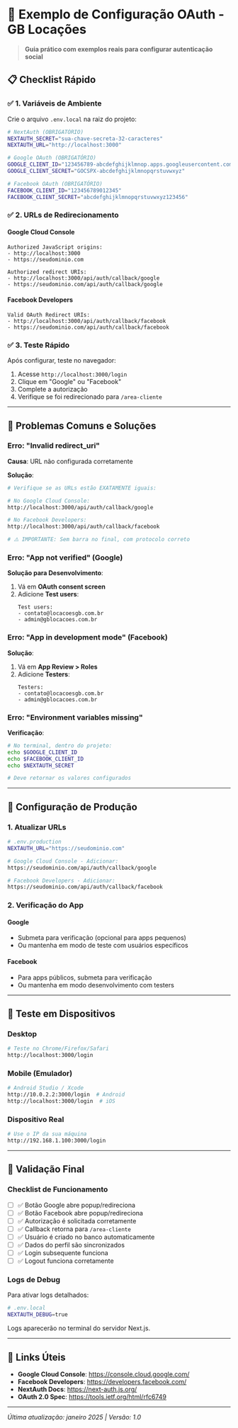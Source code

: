 # 🔧 Exemplo de Configuração OAuth - GB Locações

> **Guia prático com exemplos reais para configurar autenticação social**

## 📋 Checklist Rápido

### ✅ **1. Variáveis de Ambiente**

Crie o arquivo `.env.local` na raiz do projeto:

```bash
# NextAuth (OBRIGATÓRIO)
NEXTAUTH_SECRET="sua-chave-secreta-32-caracteres"
NEXTAUTH_URL="http://localhost:3000"

# Google OAuth (OBRIGATÓRIO)
GOOGLE_CLIENT_ID="123456789-abcdefghijklmnop.apps.googleusercontent.com"
GOOGLE_CLIENT_SECRET="GOCSPX-abcdefghijklmnopqrstuvwxyz"

# Facebook OAuth (OBRIGATÓRIO)
FACEBOOK_CLIENT_ID="123456789012345"
FACEBOOK_CLIENT_SECRET="abcdefghijklmnopqrstuvwxyz123456"
```

### ✅ **2. URLs de Redirecionamento**

#### **Google Cloud Console**

```
Authorized JavaScript origins:
- http://localhost:3000
- https://seudominio.com

Authorized redirect URIs:
- http://localhost:3000/api/auth/callback/google
- https://seudominio.com/api/auth/callback/google
```

#### **Facebook Developers**

```
Valid OAuth Redirect URIs:
- http://localhost:3000/api/auth/callback/facebook
- https://seudominio.com/api/auth/callback/facebook
```

### ✅ **3. Teste Rápido**

Após configurar, teste no navegador:

1. Acesse `http://localhost:3000/login`
2. Clique em "Google" ou "Facebook"
3. Complete a autorização
4. Verifique se foi redirecionado para `/area-cliente`

---

## 🚨 **Problemas Comuns e Soluções**

### **Erro: "Invalid redirect_uri"**

**Causa**: URL não configurada corretamente

**Solução**:

```bash
# Verifique se as URLs estão EXATAMENTE iguais:

# No Google Cloud Console:
http://localhost:3000/api/auth/callback/google

# No Facebook Developers:
http://localhost:3000/api/auth/callback/facebook

# ⚠️ IMPORTANTE: Sem barra no final, com protocolo correto
```

### **Erro: "App not verified" (Google)**

**Solução para Desenvolvimento**:

1. Vá em **OAuth consent screen**
2. Adicione **Test users**:
   ```
   Test users:
   - contato@locacoesgb.com.br
   - admin@gblocacoes.com.br
   ```

### **Erro: "App in development mode" (Facebook)**

**Solução**:

1. Vá em **App Review > Roles**
2. Adicione **Testers**:
   ```
   Testers:
   - contato@locacoesgb.com.br
   - admin@gblocacoes.com.br
   ```

### **Erro: "Environment variables missing"**

**Verificação**:

```bash
# No terminal, dentro do projeto:
echo $GOOGLE_CLIENT_ID
echo $FACEBOOK_CLIENT_ID
echo $NEXTAUTH_SECRET

# Deve retornar os valores configurados
```

---

## 🔧 **Configuração de Produção**

### **1. Atualizar URLs**

```bash
# .env.production
NEXTAUTH_URL="https://seudominio.com"

# Google Cloud Console - Adicionar:
https://seudominio.com/api/auth/callback/google

# Facebook Developers - Adicionar:
https://seudominio.com/api/auth/callback/facebook
```

### **2. Verificação do App**

#### **Google**

- Submeta para verificação (opcional para apps pequenos)
- Ou mantenha em modo de teste com usuários específicos

#### **Facebook**

- Para apps públicos, submeta para verificação
- Ou mantenha em modo desenvolvimento com testers

---

## 📱 **Teste em Dispositivos**

### **Desktop**

```bash
# Teste no Chrome/Firefox/Safari
http://localhost:3000/login
```

### **Mobile (Emulador)**

```bash
# Android Studio / Xcode
http://10.0.2.2:3000/login  # Android
http://localhost:3000/login  # iOS
```

### **Dispositivo Real**

```bash
# Use o IP da sua máquina
http://192.168.1.100:3000/login
```

---

## 🎯 **Validação Final**

### **Checklist de Funcionamento**

- [ ] ✅ Botão Google abre popup/redireciona
- [ ] ✅ Botão Facebook abre popup/redireciona
- [ ] ✅ Autorização é solicitada corretamente
- [ ] ✅ Callback retorna para `/area-cliente`
- [ ] ✅ Usuário é criado no banco automaticamente
- [ ] ✅ Dados do perfil são sincronizados
- [ ] ✅ Login subsequente funciona
- [ ] ✅ Logout funciona corretamente

### **Logs de Debug**

Para ativar logs detalhados:

```bash
# .env.local
NEXTAUTH_DEBUG=true
```

Logs aparecerão no terminal do servidor Next.js.

---

## 🔗 **Links Úteis**

- **Google Cloud Console**: https://console.cloud.google.com/
- **Facebook Developers**: https://developers.facebook.com/
- **NextAuth Docs**: https://next-auth.js.org/
- **OAuth 2.0 Spec**: https://tools.ietf.org/html/rfc6749

---

_Última atualização: janeiro 2025 | Versão: 1.0_
